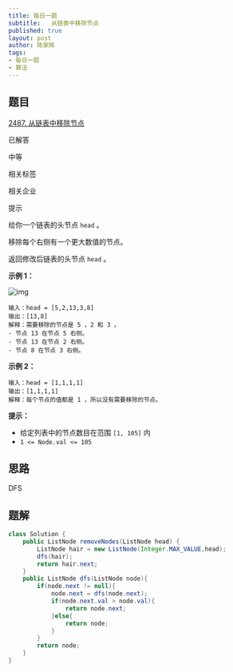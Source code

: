 ```yaml
---
title: 每日一题
subtitle:   从链表中移除节点
published: true
layout: post
author: 陈家辉
tags:
- 每日一题
- 算法
---
```


## 题目

[2487. 从链表中移除节点](https://leetcode.cn/problems/remove-nodes-from-linked-list/)

已解答

中等



相关标签

相关企业



提示



给你一个链表的头节点 `head` 。

移除每个右侧有一个更大数值的节点。

返回修改后链表的头节点 `head` 。

 

**示例 1：**

![img](https://assets.leetcode.com/uploads/2022/10/02/drawio.png)

```
输入：head = [5,2,13,3,8]
输出：[13,8]
解释：需要移除的节点是 5 ，2 和 3 。
- 节点 13 在节点 5 右侧。
- 节点 13 在节点 2 右侧。
- 节点 8 在节点 3 右侧。
```

**示例 2：**

```
输入：head = [1,1,1,1]
输出：[1,1,1,1]
解释：每个节点的值都是 1 ，所以没有需要移除的节点。
```

 

**提示：**

- 给定列表中的节点数目在范围 `[1, 105]` 内
- `1 <= Node.val <= 105`

## 思路

DFS

## 题解

```java
class Solution {
    public ListNode removeNodes(ListNode head) {
        ListNode hair = new ListNode(Integer.MAX_VALUE,head);
        dfs(hair);
        return hair.next;
    }
    public ListNode dfs(ListNode node){
        if(node.next != null){
            node.next = dfs(node.next);
            if(node.next.val > node.val){
                return node.next;
            }else{
                return node;
            }
        }
        return node;
    }
}
```


